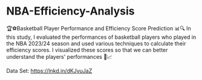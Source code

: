 # NBA-Efficiency-Analysis
🏆⚽Basketball Player Performance and Efficiency Score Prediction 📊🔍
In this study, I evaluated the performances of basketball players who played in the NBA 2023/24 season and used various techniques to calculate their efficiency scores. I visualized these scores so that we can better understand the players' performances 🚀📈

Data Set: https://lnkd.in/dKJyuJaZ

